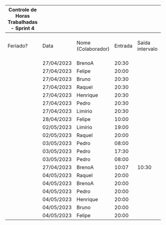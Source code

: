 | Controle de Horas Trabalhadas - Sprint 4 |  |  |  |  |  |  |  |  |  |  |
| --- | --- | --- | --- | --- | --- | --- | --- | --- | --- | --- |
| Feriado? | Data | Nome (Colaborador) | Entrada | Saída intervalo | Retorno intervalo | Saída | Total horas |  | Nome (Colaborador) | Total horas do sprint |
|  | 27/04/2023 | BrenoA | 20:30 |  |  | 22:00 | 1:30:00 |  | BrenoA | 04:14 |
|  | 27/04/2023 | Felipe | 20:00 |  |  | 23:00 | 3:00:00 |  | Bruno | 02:45 |
|  | 27/04/2023 | Bruno | 20:30 |  |  | 22:00 | 1:30:00 |  | Felipe | 05:45 |
|  | 27/04/2023 | Raquel | 20:30 |  |  | 22:00 | 1:30:00 |  | Henrique | 02:45 |
|  | 27/04/2023 | Henrique | 20:30 |  |  | 22:00 | 1:30:00 |  | Limírio | 03:00 |
|  | 27/04/2023 | Pedro | 20:30 |  |  | 22:00 | 1:30:00 |  | Pedro | 07:35 |
|  | 27/04/2023 | Limírio | 20:30 |  |  | 22:00 | 1:30:00 |  | Raquel | 03:30 |
|  | 28/04/2023 | Felipe | 10:00 |  |  | 11:30 | 1:30:00 |  |  |  |
|  | 02/05/2023 | Limírio | 19:00 |  |  | 20:30 | 1:30:00 |  |  |  |
|  | 02/05/2023 | Raquel  | 20:00 |  |  | 20:30 | 0:30:00 |  |  |  |
|  | 03/05/2023 | Pedro | 08:00 |  |  | 09:30 | 1:30:00 |  |  |  |
|  | 03/05/2023 | Pedro | 17:30 |  |  | 19:30 | 2:00:00 |  |  |  |
|  | 03/05/2023 | Pedro | 08:00 |  |  | 09:20 | 1:20:00 |  |  |  |
|  | 27/04/2023 | BrenoA | 10:07 | 10:30 | 14:54 | 16:00 | 1:29:00 |  |  |  |
|  | 04/05/2023 | Raquel  | 20:00 |  |  | 21:15 | 1:15:00 |  |  |  |
|  | 04/05/2023 | BrenoA | 20:00 |  |  | 21:15 | 1:15:00 |  |  |  |
|  | 04/05/2023 | Pedro | 20:00 |  |  | 21:15 | 1:15:00 |  |  |  |
|  | 04/05/2023 | Henrique | 20:00 |  |  | 21:15 | 1:15:00 |  |  |  |
|  | 04/05/2023 | Bruno | 20:00 |  |  | 21:15 | 1:15:00 |  |  |  |
|  | 04/05/2023 | Felipe | 20:00 |  |  | 21:15 | 1:15:00 |  |  |  |
